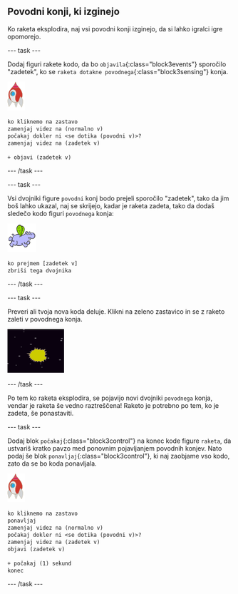## Povodni konji, ki izginejo

Ko raketa eksplodira, naj vsi povodni konji izginejo, da si lahko igralci igre opomorejo.

\--- task \---

Dodaj figuri rakete kodo, da bo `objavila`{:class="block3events"} sporočilo "zadetek", ko se `raketa dotakne povodnega`{:class="block3sensing"} konja.

![figura rakete](images/rocket-sprite.png)

```blocks3
ko kliknemo na zastavo
zamenjaj videz na (normalno v)
počakaj dokler ni <se dotika (povodni v)>?
zamenjaj videz na (zadetek v)

+ objavi (zadetek v)
```

\--- /task \---

\--- task \---

Vsi dvojniki figure `povodni` konj bodo prejeli sporočilo "zadetek", tako da jim boš lahko ukazal, naj se skrijejo, kadar je raketa zadeta, tako da dodaš sledečo kodo figuri `povodnega` konja:

![figura povodnega konja](images/hippo-sprite.png)

```blocks3
ko prejmem [zadetek v]
zbriši tega dvojnika
```

\--- /task \---

\--- task \---

Preveri ali tvoja nova koda deluje. Klikni na zeleno zastavico in se z raketo zaleti v povodnega konja.

![posnetek zaslona](images/invaders-hippo-collide.png)

\--- /task \---

Po tem ko raketa eksplodira, se pojavijo novi dvojniki `povodnega` konja, vendar je raketa še vedno raztreščena! Raketo je potrebno po tem, ko je zadeta, še ponastaviti.

\--- task \---

Dodaj blok `počakaj`{:class="block3control"} na konec kode figure `raketa`, da ustvariš kratko pavzo med ponovnim pojavljanjem povodnih konjev. Nato podaj še blok `ponavljaj`{:class="block3control"}, ki naj zaobjame vso kodo, zato da se bo koda ponavljala.

![figura rakete](images/rocket-sprite.png)

```blocks3
ko kliknemo na zastavo
ponavljaj
zamenjaj videz na (normalno v)
počakaj dokler ni <se dotika (povodni v)>?
zamenjaj videz na (zadetek v)
objavi (zadetek v)

+ počakaj (1) sekund
konec
```

\--- /task \---